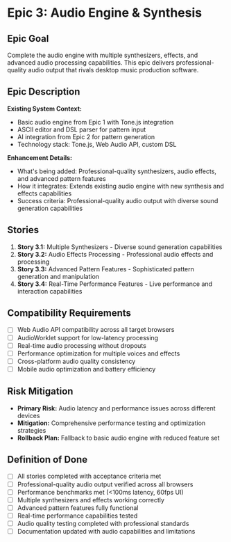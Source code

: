 # Epic 3: Audio Engine & Synthesis

## Epic Goal

Complete the audio engine with multiple synthesizers, effects, and advanced audio processing capabilities. This epic delivers professional-quality audio output that rivals desktop music production software.

## Epic Description

**Existing System Context:**
- Basic audio engine from Epic 1 with Tone.js integration
- ASCII editor and DSL parser for pattern input
- AI integration from Epic 2 for pattern generation
- Technology stack: Tone.js, Web Audio API, custom DSL

**Enhancement Details:**
- What's being added: Professional-quality synthesizers, audio effects, and advanced pattern features
- How it integrates: Extends existing audio engine with new synthesis and effects capabilities
- Success criteria: Professional-quality audio output with diverse sound generation capabilities

## Stories

1. **Story 3.1:** Multiple Synthesizers - Diverse sound generation capabilities
2. **Story 3.2:** Audio Effects Processing - Professional audio effects and processing
3. **Story 3.3:** Advanced Pattern Features - Sophisticated pattern generation and manipulation
4. **Story 3.4:** Real-Time Performance Features - Live performance and interaction capabilities

## Compatibility Requirements

- [ ] Web Audio API compatibility across all target browsers
- [ ] AudioWorklet support for low-latency processing
- [ ] Real-time audio processing without dropouts
- [ ] Performance optimization for multiple voices and effects
- [ ] Cross-platform audio quality consistency
- [ ] Mobile audio optimization and battery efficiency

## Risk Mitigation

- **Primary Risk:** Audio latency and performance issues across different devices
- **Mitigation:** Comprehensive performance testing and optimization strategies
- **Rollback Plan:** Fallback to basic audio engine with reduced feature set

## Definition of Done

- [ ] All stories completed with acceptance criteria met
- [ ] Professional-quality audio output verified across all browsers
- [ ] Performance benchmarks met (<100ms latency, 60fps UI)
- [ ] Multiple synthesizers and effects working correctly
- [ ] Advanced pattern features fully functional
- [ ] Real-time performance capabilities tested
- [ ] Audio quality testing completed with professional standards
- [ ] Documentation updated with audio capabilities and limitations
